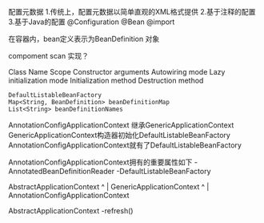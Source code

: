 配置元数据
1.传统上，配置元数据以简单直观的XML格式提供
2.基于注释的配置
3.基于Java的配置 @Configuration @Bean @import

在容器内，bean定义表示为BeanDefinition 对象

compoment scan 实现？

Class
Name
Scope
Constructor arguments
Autowiring mode
Lazy initialization mode
Initialization method
Destruction method


``````
DefaultListableBeanFactory
Map<String, BeanDefinition> beanDefinitionMap
List<String> beanDefinitionNames
``````

AnnotationConfigApplicationContext
继承GenericApplicationContext
GenericApplicationContext构造器初始化DefaultListableBeanFactory
AnnotationConfigApplicationContext就有了DefaultListableBeanFactory

AnnotationConfigApplicationContext拥有的重要属性如下
-AnnotatedBeanDefinitionReader
-DefaultListableBeanFactory


AbstractApplicationContext
          ^
          | 
GenericApplicationContext
          ^
          |
AnnotationConfigApplicationContext

AbstractApplicationContext
-refresh()